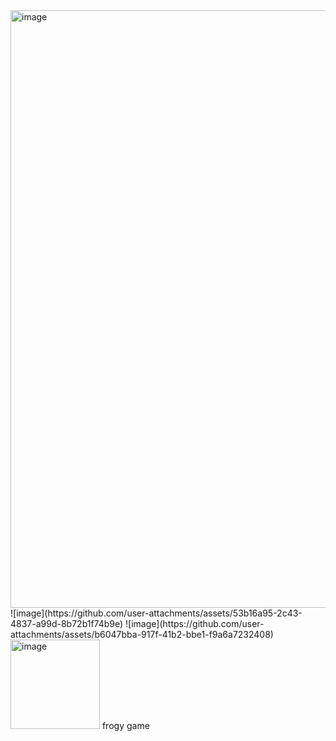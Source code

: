 <img width="956" alt="image" src="https://github.com/user-attachments/assets/7fb41af8-88da-48d1-95e0-5d98db9b5c7b">
![image](https://github.com/user-attachments/assets/53b16a95-2c43-4837-a99d-8b72b1f74b9e)
![image](https://github.com/user-attachments/assets/b6047bba-917f-41b2-bbe1-f9a6a7232408)
<img width="143" alt="image" src="https://github.com/user-attachments/assets/c9640194-774f-4dd5-afca-bbbf304cd990">  frogy game

